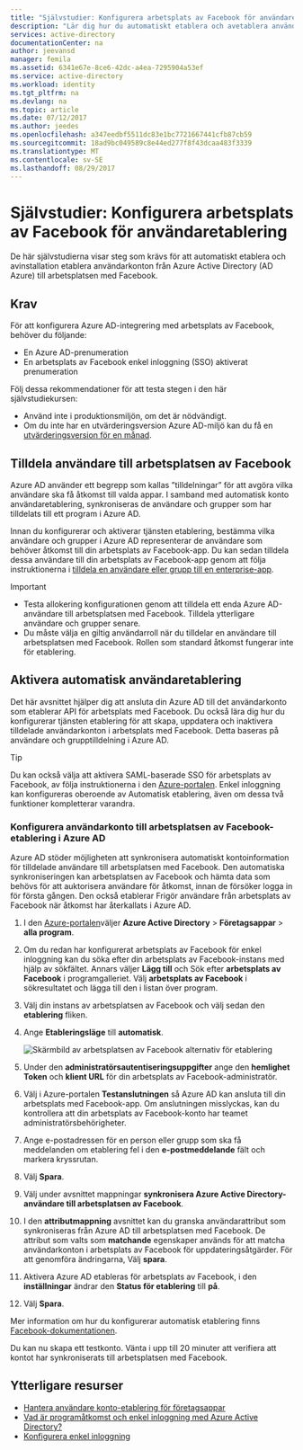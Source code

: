 ```yaml
---
title: "Självstudier: Konfigurera arbetsplats av Facebook för användaretablering | Microsoft Docs"
description: "Lär dig hur du automatiskt etablera och avetablera användarkonton från Azure AD till arbetsplatsen med Facebook."
services: active-directory
documentationCenter: na
author: jeevansd
manager: femila
ms.assetid: 6341e67e-8ce6-42dc-a4ea-7295904a53ef
ms.service: active-directory
ms.workload: identity
ms.tgt_pltfrm: na
ms.devlang: na
ms.topic: article
ms.date: 07/12/2017
ms.author: jeedes
ms.openlocfilehash: a347eedbf5511dc83e1bc7721667441cfb87cb59
ms.sourcegitcommit: 18ad9bc049589c8e44ed277f8f43dcaa483f3339
ms.translationtype: MT
ms.contentlocale: sv-SE
ms.lasthandoff: 08/29/2017
---
```

# <a name="tutorial-configure-workplace-by-facebook-for-user-provisioning"></a>Självstudier: Konfigurera arbetsplats av Facebook för användaretablering

De här självstudierna visar steg som krävs för att automatiskt etablera och avinstallation etablera användarkonton från Azure Active Directory (AD Azure) till arbetsplatsen med Facebook.

## <a name="prerequisites"></a>Krav

För att konfigurera Azure AD-integrering med arbetsplats av Facebook, behöver du följande:

- En Azure AD-prenumeration
- En arbetsplats av Facebook enkel inloggning (SSO) aktiverat prenumeration

Följ dessa rekommendationer för att testa stegen i den här självstudiekursen:

- Använd inte i produktionsmiljön, om det är nödvändigt.
- Om du inte har en utvärderingsversion Azure AD-miljö kan du få en [utvärderingsversion för en månad](https://azure.microsoft.com/pricing/free-trial/).

## <a name="assign-users-to-workplace-by-facebook"></a>Tilldela användare till arbetsplatsen av Facebook

Azure AD använder ett begrepp som kallas ”tilldelningar” för att avgöra vilka användare ska få åtkomst till valda appar. I samband med automatisk konto användaretablering, synkroniseras de användare och grupper som har tilldelats till ett program i Azure AD.

Innan du konfigurerar och aktiverar tjänsten etablering, bestämma vilka användare och grupper i Azure AD representerar de användare som behöver åtkomst till din arbetsplats av Facebook-app. Du kan sedan tilldela dessa användare till din arbetsplats av Facebook-app genom att följa instruktionerna i [tilldela en användare eller grupp till en enterprise-app](https://docs.microsoft.com/azure/active-directory/active-directory-coreapps-assign-user-azure-portal).

>[!IMPORTANT]
>*   Testa allokering konfigurationen genom att tilldela ett enda Azure AD-användare till arbetsplatsen med Facebook. Tilldela ytterligare användare och grupper senare.
>*   Du måste välja en giltig användarroll när du tilldelar en användare till arbetsplatsen med Facebook. Rollen som standard åtkomst fungerar inte för etablering.

## <a name="enable-automated-user-provisioning"></a>Aktivera automatisk användaretablering

Det här avsnittet hjälper dig att ansluta din Azure AD till det användarkonto som etablerar API för arbetsplats med Facebook. Du också lära dig hur du konfigurerar tjänsten etablering för att skapa, uppdatera och inaktivera tilldelade användarkonton i arbetsplats med Facebook. Detta baseras på användare och grupptilldelning i Azure AD.

>[!Tip]
>Du kan också välja att aktivera SAML-baserade SSO för arbetsplats av Facebook, av följa instruktionerna i den [Azure-portalen](https://portal.azure.com). Enkel inloggning kan konfigureras oberoende av Automatisk etablering, även om dessa två funktioner kompletterar varandra.

### <a name="configure-user-account-provisioning-to-workplace-by-facebook-in-azure-ad"></a>Konfigurera användarkonto till arbetsplatsen av Facebook-etablering i Azure AD

Azure AD stöder möjligheten att synkronisera automatiskt kontoinformation för tilldelade användare till arbetsplatsen med Facebook. Den automatiska synkroniseringen kan arbetsplatsen av Facebook och hämta data som behövs för att auktorisera användare för åtkomst, innan de försöker logga in för första gången. Den också etablerar Frigör användare från arbetsplats av Facebook när åtkomst har återkallats i Azure AD.

1. I den [Azure-portalen](https://portal.azure.com)väljer **Azure Active Directory** > **Företagsappar** > **alla program**.

2. Om du redan har konfigurerat arbetsplats av Facebook för enkel inloggning kan du söka efter din arbetsplats av Facebook-instans med hjälp av sökfältet. Annars väljer **Lägg till** och Sök efter **arbetsplats av Facebook** i programgalleriet. Välj **arbetsplats av Facebook** i sökresultatet och lägga till den i listan över program.

3. Välj din instans av arbetsplatsen av Facebook och välj sedan den **etablering** fliken.

4. Ange **Etableringsläge** till **automatisk**. 

    ![Skärmbild av arbetsplatsen av Facebook alternativ för etablering](./media/active-directory-saas-facebook-at-work-provisioning-tutorial/provisioning.png)

5. Under den **administratörsautentiseringsuppgifter** ange den **hemlighet Token** och **klient URL** för din arbetsplats av Facebook-administratör.

6. Välj i Azure-portalen **Testanslutningen** så Azure AD kan ansluta till din arbetsplats med Facebook-app. Om anslutningen misslyckas, kan du kontrollera att din arbetsplats av Facebook-konto har teamet administratörsbehörigheter.

7. Ange e-postadressen för en person eller grupp som ska få meddelanden om etablering fel i den **e-postmeddelande** fält och markera kryssrutan.

8. Välj **Spara**.

9. Välj under avsnittet mappningar **synkronisera Azure Active Directory-användare till arbetsplatsen av Facebook**.

10. I den **attributmappning** avsnittet kan du granska användarattribut som synkroniseras från Azure AD till arbetsplatsen med Facebook. De attribut som valts som **matchande** egenskaper används för att matcha användarkonton i arbetsplats av Facebook för uppdateringsåtgärder. För att genomföra ändringarna, Välj **spara**.

11. Aktivera Azure AD etableras för arbetsplats av Facebook, i den **inställningar** ändrar den **Status för etablering** till **på**.

12. Välj **Spara**.

Mer information om hur du konfigurerar automatisk etablering finns [Facebook-dokumentationen](https://developers.facebook.com/docs/facebook-at-work/provisioning/cloud-providers).

Du kan nu skapa ett testkonto. Vänta i upp till 20 minuter att verifiera att kontot har synkroniserats till arbetsplatsen med Facebook.

## <a name="additional-resources"></a>Ytterligare resurser

* [Hantera användare konto-etablering för företagsappar](active-directory-saas-tutorial-list.md)
* [Vad är programåtkomst och enkel inloggning med Azure Active Directory?](active-directory-appssoaccess-whatis.md)
* [Konfigurera enkel inloggning](active-directory-saas-facebook-at-work-tutorial.md)

